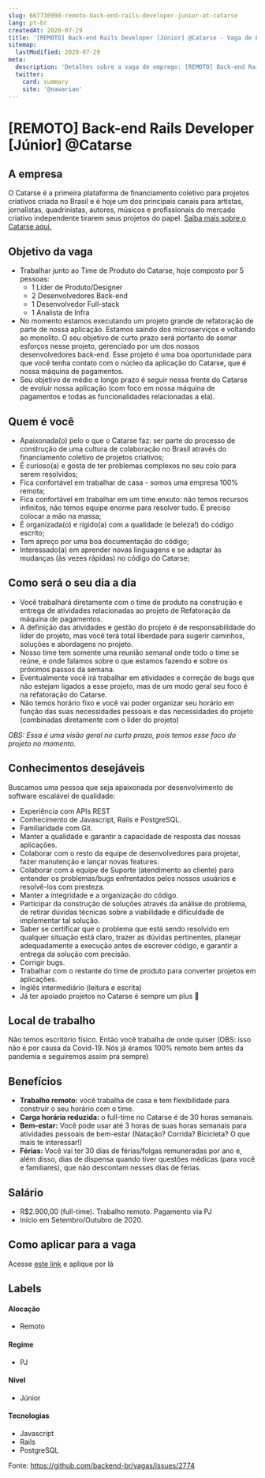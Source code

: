 ```yaml
---
slug: 667730998-remoto-back-end-rails-developer-junior-at-catarse
lang: pt-br
createdAt: 2020-07-29
title: '[REMOTO] Back-end Rails Developer [Júnior] @Catarse - Vaga de Emprego'
sitemap:
  lastModified: 2020-07-29
meta:
  description: 'Detalhes sobre a vaga de emprego: [REMOTO] Back-end Rails Developer [Júnior] @Catarse'
  twitter:
    card: summary
    site: '@nawarian'
---
```


# [REMOTO] Back-end Rails Developer [Júnior] @Catarse

## A empresa
O Catarse é a primeira plataforma de financiamento coletivo para projetos criativos criada no Brasil e é hoje um dos principais canais para artistas, jornalistas, quadrinistas, autores, músicos e profissionais do mercado criativo independente tirarem seus projetos do papel. [Saiba mais sobre o Catarse aqui. ](https://crowdfunding.catarse.me/quem-somos)

## Objetivo da vaga

- Trabalhar junto ao Time de Produto do Catarse, hoje composto por 5 pessoas:
    - 1 Líder de
    Produto/Designer
    - 2 Desenvolvedores Back-end
    - 1 Desenvolvedor
    Full-stack
    - 1 Analista de Infra
- No momento estamos executando um projeto grande de refatoração de parte de nossa aplicação. Estamos saindo dos microserviços e voltando ao monolito. O seu objetivo de curto prazo será portanto de somar esforços nesse projeto, gerenciado por um dos nossos desenvolvedores back-end. Esse projeto é uma boa oportunidade para que você tenha contato com o núcleo da aplicação do Catarse, que é nossa máquina de pagamentos.
- Seu objetivo de médio e longo prazo é seguir nessa frente do Catarse de evoluir nossa aplicação (com foco em nossa máquina de pagamentos e todas as funcionalidades relacionadas a ela).

## Quem é você

- Apaixonada(o) pelo o que o Catarse faz: ser parte do processo de construção de uma
cultura de colaboração no Brasil através do financiamento coletivo de
projetos criativos;
- É curioso(a) e gosta de ter problemas complexos no seu colo para serem resolvidos;
- Fica confortável em trabalhar de casa - somos uma empresa 100% remota;
- Fica confortável em trabalhar em um time enxuto: não temos recursos
infinitos, não temos equipe enorme para resolver tudo. É preciso colocar a mão na massa;
- É organizada(o) e rígido(a) com a qualidade (e beleza!) do código escrito;
- Tem apreço por uma boa documentação do código;
- Interessado(a) em aprender novas linguagens e se adaptar às mudanças (às vezes rápidas) no código do Catarse;

## Como será o seu dia a dia

- Você trabalhará diretamente com o time de produto na construção e entrega de atividades relacionadas ao projeto de Refatoração da máquina de pagamentos.
- A definição das atividades e gestão do projeto é de responsabilidade do líder do projeto, mas você terá total liberdade para sugerir caminhos, soluções e abordagens no projeto.
- Nosso time tem somente uma reunião semanal onde todo o time se reúne, e onde falamos sobre o que estamos fazendo e sobre os próximos passos da semana.
- Eventualmente você irá trabalhar em atividades e correção de bugs que não estejam ligados a esse projeto, mas de um modo geral seu foco é na refatoração do Catarse.
- Não temos horário fixo e você vai poder organizar seu horário em função das suas necessidades pessoais e das necessidades do projeto (combinadas diretamente com o líder do projeto)

*OBS: Essa é uma visão geral no curto prazo, pois temos esse foco do projeto no momento.*

## Conhecimentos desejáveis

Buscamos uma pessoa que seja apaixonada por desenvolvimento de software escalável de qualidade:

- Experiência com APIs REST
- Conhecimento de Javascript, Rails e PostgreSQL.
- Familiaridade com Git.
- Manter a qualidade e garantir a capacidade de resposta das nossas aplicações.
- Colaborar com o resto da equipe de desenvolvedores para projetar, fazer manutenção e lançar novas features.
- Colaborar com a equipe de Suporte (atendimento ao cliente) para entender os
problemas/bugs enfrentados pelos nossos usuários e resolvê-los com
presteza.
- Manter a integridade e a organização do código.
- Participar da construção de soluções através da análise do problema, de retirar
dúvidas técnicas sobre a viabilidade e dificuldade de implementar tal
solução.
- Saber se certificar que o
problema que está sendo resolvido em qualquer situação está claro,
trazer as dúvidas pertinentes, planejar adequadamente a execução antes
de escrever código, e garantir a entrega da solução com precisão.
- Corrigir bugs.
- Trabalhar com o restante do time de produto para converter projetos em aplicações.
- Inglês intermediário (leitura e escrita)
- Já ter apoiado projetos no Catarse é sempre um plus 🖤

## Local de trabalho

Não temos escritório físico. Então você trabalha de onde quiser (OBS: isso não é por causa da Covid-19. Nós já éramos 100% remoto bem antes da pandemia e seguiremos assim pra sempre)

## Benefícios

- **Trabalho remoto:** você trabalha de casa e tem flexibilidade para construir o seu horário com o time.
- **Carga horária reduzida:** o full-time no Catarse é de 30 horas semanais.
- **Bem-estar:** Você pode usar até 3 horas de suas horas semanais para atividades
pessoais de bem-estar (Natação? Corrida? Bicicleta? O que mais te interessar!)
- **Férias:** Você vai ter 30 dias de
férias/folgas remuneradas por ano e, além disso, dias de dispensa quando tiver questões médicas (para você e familiares), que não descontam nesses dias de férias.

## Salário

- R$2.900,00 (full-time). Trabalho remoto. Pagamento via PJ
- Início em Setembro/Outubro de 2020.

## Como aplicar para a vaga
Acesse [este link](https://catar.se/vaga_rails) e aplique por lá

## Labels
<!-- retire os labels que não fazem sentido à vaga -->

#### Alocação
- Remoto

#### Regime
- PJ

#### Nível
- Júnior

#### Tecnologias
- Javascript
- Rails
- PostgreSQL

Fonte: https://github.com/backend-br/vagas/issues/2774